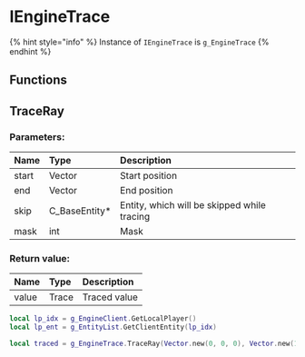 # IEngineTrace

{% hint style="info" %}
Instance of `IEngineTrace` is `g_EngineTrace`
{% endhint %}

## Functions

## TraceRay

### Parameters:

| Name | Type | Description |
| :--- | :--- | :--- |
| start | Vector | Start position |
| end | Vector | End position |
| skip | C\_BaseEntity* | Entity, which will be skipped while tracing |
| mask | int | Mask |

### Return value:

| Name | Type | Description |
| :--- | :--- | :--- |
| value | Trace | Traced value |

```lua
local lp_idx = g_EngineClient.GetLocalPlayer()
local lp_ent = g_EntityList.GetClientEntity(lp_idx)

local traced = g_EngineTrace.TraceRay(Vector.new(0, 0, 0), Vector.new(100, 100, 100), lp_ent, 0xFFFFFFFF)
```
